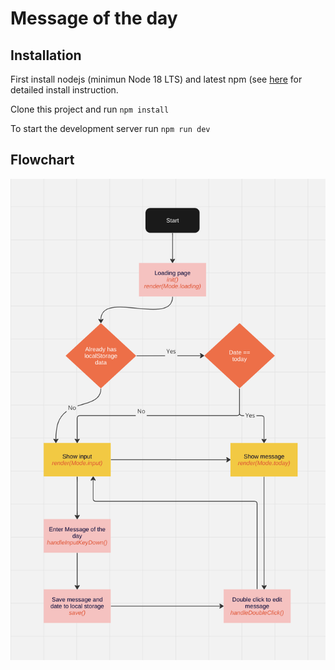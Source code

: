 # Message of the day

## Installation

First install nodejs (minimun Node 18 LTS) and latest npm (see [here](https://nodejs.org/en/download/package-manager) for detailed install instruction.

Clone this project and run `npm install`

To start the development server run `npm run dev`

## Flowchart

![Flowchart](flowchart.png)
